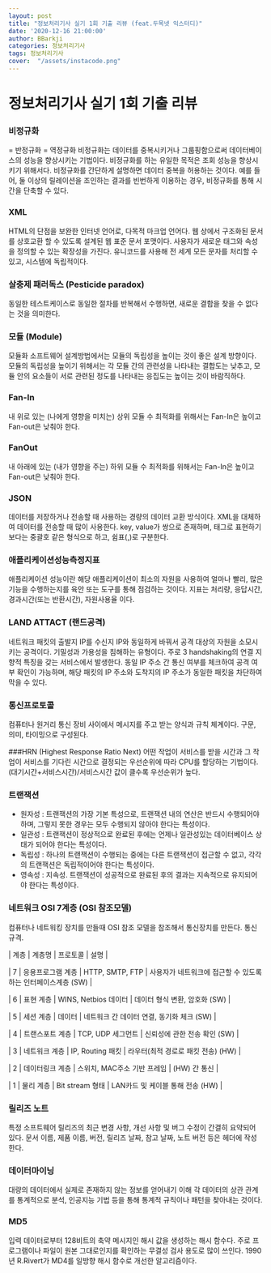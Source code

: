 ```yaml
---
layout: post
title: "정보처리기사 실기 1회 기출 리뷰 (feat.두목넷 익스터디)"
date: '2020-12-16 21:00:00'
author: BBarkji
categories: 정보처리기사
tags: 정보처리기사
cover:  "/assets/instacode.png"
---
```




# 정보처리기사 실기 1회 기출 리뷰



### 비정규화 
= 반정규화 = 역정규화
비정규화는 데이터를 중복시키거나 그룹핑함으로써 데이터베이스의 성능을 향상시키는 기법이다. 비정규화를 하는 유일한 목적은 조회 성능을 향상시키기 위해서다. 비정규화를 간단하게 설명하면 데이터 중복을 허용하는 것이다. 예를 들어, 둘 이상의 릴레이션을 조인하는 결과를 빈번하게 이용하는 경우, 비정규화를 통해 시간을 단축할 수 있다.



### XML
HTML의 단점을 보완한 인터넷 언어로, 다목적 마크업 언어다. 웹 상에서 구조화된 문서를 상호교환 할 수 있도록 설계된 웹 표준 문서 포맷이다. 사용자가 새로운 태그와 속성을 정의할 수 있는 확장성을 가진다. 유니코드를 사용해 전 세계 모든 문자를 처리할 수 있고, 시스템에 독립적이다.



### 살충제 패러독스 (Pesticide paradox)
동일한 테스트케이스로 동일한 절차를 반복해서 수행하면, 새로운 결함을 찾을 수 없다는 것을 의미한다. 



### 모듈 (Module)
모듈화 소프트웨어 설계방법에서는 모듈의 독립성을 높이는 것이 좋은 설계 방향이다.
모듈의 독립성을 높이기 위해서는 각 모듈 간의 관련성을 나타내는 결합도는 낮추고, 모듈 안의 요소들이 서로 관련된 정도를 나타내는 응집도는 높이는 것이 바람직하다.



### Fan-In
내 위로 있는 (나에게 영향을 미치는) 상위 모듈 수
최적화를 위해서는 Fan-In은 높이고 Fan-out은 낮춰야 한다.



### FanOut
내 아래에 있는 (내가 영향을 주는) 하위 모듈 수
최적화를 위해서는 Fan-In은 높이고 Fan-out은 낮춰야 한다.



### JSON
데이터를 저장하거나 전송할 때 사용하는 경량의 데이터 교환 방식이다.
XML을 대체하여 데이터를 전송할 때 많이 사용한다. key, value가 쌍으로 존재하며, 태그로 표현하기 보다는 중괄호 같은 형식으로 하고, 쉼표(,)로 구분한다.



### 애플리케이션성능측정지표
애플리케이션 성능이란 해당 애플리케이션이 최소의 자원을 사용하여 얼마나 빨리, 많은 기능을 수행하는지를 육안 또는 도구를 통해 점검하는 것이다. 지표는 처리량, 응답시간, 경과시간(또는 반환시간), 자원사용율 이다.



### LAND ATTACT (랜드공격)
네트워크 패킷의 출발지 IP를 수신지 IP와 동일하게 바꿔서 공격 대상의 자원을 소모시키는 공격이다. 기밀성과 가용성을 침해하는 유형이다. 주로 3 handshaking의 연결 지향적 특징을 갖는 서비스에서 발생한다. 동일 IP 주소 간 통신 여부를 체크하여 공격 여부 확인이 가능하며, 해당 패킷의 IP 주소와 도착지의 IP 주소가 동일한 패킷을 차단하여 막을 수 있다.



### 통신프로토콜
컴퓨터나 원거리 통신 장비 사이에서 메시지를 주고 받는 양식과 규칙 체계이다. 
구문, 의미, 타이밍으로 구성된다.



###HRN (Highest Response Ratio Next)
어떤 작업이 서비스를 받을 시간과 그 작업이 서비스를 기다린 시간으로 결정되는 우선순위에 따라 CPU를 할당하는 기법이다. (대기시간+서비스시간)/서비스시간 값이 클수록 우선순위가 높다.



### 트랜잭션
* 원자성 : 트랜잭션의 가장 기본 특성으로, 트랜잭션 내의 연산은 반드시 수행되어야 하며, 그렇지 못한 경우는 모두 수행되지 않아야 한다는 특성이다.
* 일관성 : 트랜잭션이 정상적으로 완료된 후에는 언제나 일관성있는 데이터베이스 상태가 되어야 한다는 특성이다.
* 독립성 : 하나의 트랜잭션이 수행되는 중에는 다른 트랜잭션이 접근할 수 없고, 각각의 트랜잭션은 독립적이어야 한다는 특성이다.
* 영속성 : 지속성. 트랜잭션이 성공적으로 완료된 후의 결과는 지속적으로 유지되어야 한다는 특성이다.



### 네트워크 OSI 7계층 (OSI 참조모델)
컴퓨터나 네트워킹 장치를 만들때 OSI 참조 모델을 참조해서 통신장치를 만든다. 통신 규격.

| 계층 | 계층명 | 프로토콜 | 설명 |

| 7 | 응용프로그램 계층 | HTTP, SMTP, FTP | 사용자가 네트워크에 접근할 수 있도록 하는 인터페이스계층 (SW) |

| 6 | 표현 계층 | WINS, Netbios 데이터 | 데이터 형식 변환, 암호화 (SW) |

| 5 | 세션 계층 | 데이터 | 네트워크 간 데이터 연결, 동기화 체크 (SW) |

| 4 | 트랜스포트 계층 | TCP, UDP 세그먼트 | 신뢰성에 관한 전송 확인 (SW) |

| 3 | 네트워크 계층 | IP, Routing 패킷 | 라우터(최적 경로로 패킷 전송) (HW) |

| 2 | 데이터링크 계층 | 스위치, MAC주소 기반 프레임 | (HW) 간 통신 |

| 1 | 물리 계층 | Bit stream 형태 | LAN카드 및 케이블 통해 전송 (HW) |



### 릴리즈 노트
특정 소프트웨어 릴리즈의 최근 변경 사항, 개선 사항 및 버그 수정이 간결히 요약되어 있다. 문서 이름, 제품 이름, 버전, 릴리즈 날짜, 참고 날짜, 노트 버전 등은 헤더에 작성한다.



### 데이터마이닝
대량의 데이터에서 실제로 존재하지 않는 정보를 얻어내기 이해 각 데이터의 상관 관계를 통계적으로 분석, 인공지능 기법 등을 통해 통계적 규칙이나 패턴을 찾아내는 것이다.



### MD5
입력 데이터로부터 128비트의 축약 메시지인 해시 값을 생성하는 해시 함수다. 주로 프로그램이나 파일이 원본 그대로인지를 확인하는 무결성 검사 용도로 많이 쓰인다. 1990년 R.Rivert가 MD4를 일방향 해시 함수로 개선한 알고리즘이다.
